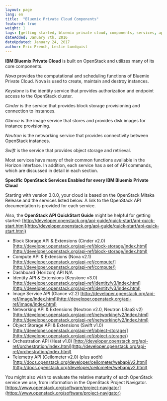```yaml
---
layout: page
lang: en
title:  "Bluemix Private Cloud Components"
featured: true
weight: 1
tags: [getting started, bluemix private cloud, components, services, api]
dateAdded: January 7th, 2016
dateUpdated: January 24, 2017
author: Eric French, Leslie Lundquist
---
```


**IBM Bluemix Private Cloud** is built on OpenStack and utilizes many of its core components.

_Nova_ provides the computational and scheduling functions of Bluemix Private Cloud.  Nova is used to create, maintain and destroy instances.

_Keystone_ is the identity service that provides authorization and endpoint access to the OpenStack cluster.

_Cinder_ is the service that provides block storage provisioning and connection to instances.

_Glance_ is the image service that stores and provides disk images for instance provisioning.

_Neutron_ is the networking service that provides connectivity between OpenStack instances.

_Swift_ is the service that provides object storage and retrieval.

Most services have many of their common functions available in the Horizon interface.  In addition, each service has a set of API commands, which are discussed in detail in each section.

**Specific OpenStack Services Enabled for every IBM Bluemix Private Cloud**

Starting with version 3.0.0, your cloud is based on the OpenStack Mitaka Release and the services listed below. A link to the OpenStack API documentation is provided for each service.

Also, the **OpenStack API QuickStart Guide** might be helpful for getting started: [http://developer.openstack.org/api-guide/quick-start/api-quick-start.html](http://developer.openstack.org/api-guide/quick-start/api-quick-start.html)

 * Block Storage API & Extensions (Cinder v2.0) [http://developer.openstack.org/api-ref/block-storage/index.html](http://developer.openstack.org/api-ref/block-storage/index.html)
 * Compute API & Extensions (Nova v2.1) [http://developer.openstack.org/api-ref/compute/](http://developer.openstack.org/api-ref/compute/)
 * Dashboard (Horizon) API N/A
 * Identity API & Extensions (Keystone v3.0) [http://developer.openstack.org/api-ref/identity/v3/index.html](http://developer.openstack.org/api-ref/identity/v3/index.html)
 * Image Service API (Glance v2.2) [http://developer.openstack.org/api-ref/image/index.html](http://developer.openstack.org/api-ref/image/index.html)
 * Networking API & Extensions (Neutron v2.0, Neutron LBaaS v2) [http://developer.openstack.org/api-ref/networking/v2/index.html](http://developer.openstack.org/api-ref/networking/v2/index.html)
 * Object Storage API & Extensions (Swift v1.0) [http://developer.openstack.org/api-ref/object-storage/](http://developer.openstack.org/api-ref/object-storage/)
 * Orchestration API (Heat v1.0) [http://developer.openstack.org/api-ref/orchestration/index.html](http://developer.openstack.org/api-ref/orchestration/index.html)
 * Telemetry API (Ceilometer v2.0) (plus aodh) [http://docs.openstack.org/developer/ceilometer/webapi/v2.html](http://docs.openstack.org/developer/ceilometer/webapi/v2.html)

You might also wish to evaluate the relative maturity of each OpenStack service we use, from information in the OpenStack Project Navigator. [https://www.openstack.org/software/project-navigator](https://www.openstack.org/software/project-navigator)
